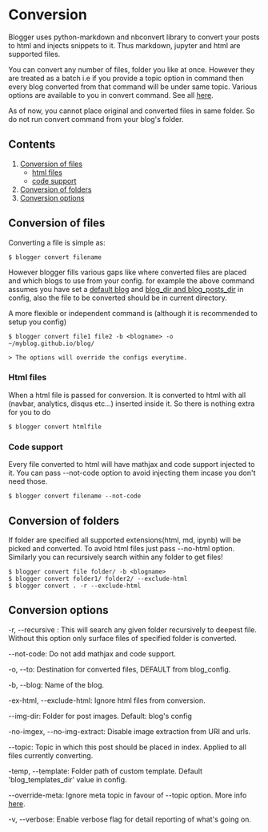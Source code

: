 # Conversion
Blogger uses python-markdown and nbconvert library to convert your posts to html and injects snippets to it. Thus markdown, jupyter and html are supported files.

You can convert any number of files, folder you like at once. However they are treated as a batch i.e if you provide a topic option in command then every blog converted from that command will be under same topic.
Various options are available to you in convert command. See all [here](#Conversion-options).

As of now, you cannot place original and converted files in same folder. So do not run convert command from your blog's folder.

## Contents
1. [Conversion of files](#Conversion-of-files)
    - [html files](#html-files)
    - [code support](#code-support)
2. [Conversion of folders](#Conversion-of-folders)
3. [Conversion options](#Conversion-option)

## Conversion of files
Converting a file is simple as:
```
$ blogger convert filename
```
However blogger fills various gaps like where converted files are placed and which blogs to use from your config.
for example the above command assumes you have set a [default blog](#todo) and [blog_dir and blog_posts_dir](#todo) in config,
also the file to be converted should be in current directory.

A more flexible or independent command is (although it is recommended to setup you config)
```
$ blogger convert file1 file2 -b <blogname> -o ~/myblog.github.io/blog/
```
    > The options will override the configs everytime.

### Html files
When a html file is passed for conversion. It is converted to html with all (navbar, analytics, disqus etc...) inserted inside it.
So there is nothing extra for you to do
```
$ blogger convert htmlfile
```
### Code support
Every file converted to html will have mathjax and code support injected to it. You can pass --not-code option to avoid injecting them incase you don't need those.
```
$ blogger convert filename --not-code 
```

## Conversion of folders
If folder are specified all supported extensions(html, md, ipynb) will be picked and converted. To avoid html files just pass --no-html option. Similarly you can recursively search within any folder to get files!
```
$ blogger convert file folder/ -b <blogname>
$ blogger convert folder1/ folder2/ --exclude-html
$ blogger convert . -r --exclude-html
```

## Conversion options
-r, --recursive :
This will search any given folder recursively to deepest file. Without this option only surface files of specified folder is converted.

--not-code:
Do not add mathjax and code support.

-o, --to:
Destination for converted files, DEFAULT from blog_config.

-b, --blog:
Name of the blog.

-ex-html, --exclude-html:
Ignore html files from conversion.

--img-dir:
Folder for post images. Default: blog's config

-no-imgex, --no-img-extract:
Disable image extraction from URI and urls.

--topic:
Topic in which this post should be placed in index. Applied to all files currently converting.

-temp, --template:
Folder path of custom template. Default 'blog_templates_dir' value in config.

--override-meta:
Ignore meta topic in favour of --topic option. More info [here](#todo).

-v, --verbose:
Enable verbose flag for detail reporting of what's going on.

